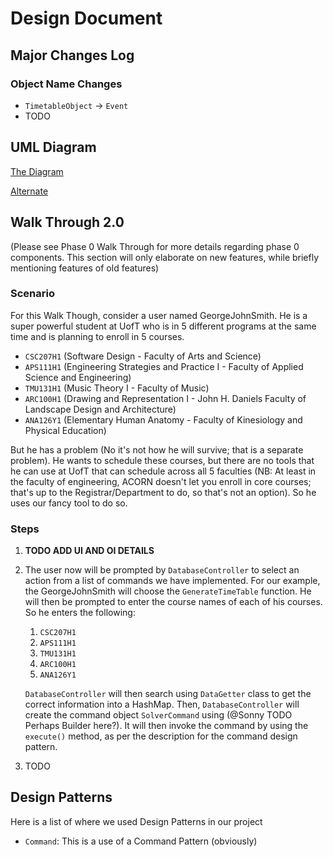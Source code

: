 # Design Document

## Major Changes Log
### Object Name Changes
* `TimetableObject` -> `Event`
* TODO

## UML Diagram
[The Diagram](https://docs.google.com/presentation/d/1Y4G68pZL0exLt_WOKD81JUoqP-viaEZpGGOaLyKMd6M/edit#slide=id.p)

[Alternate](https://docs.google.com/presentation/d/1WdHyNQxlsQ0VAOPu0ujWFXbWTQDfYz4l92REhfZY83A/edit?usp=sharing)

## Walk Through 2.0
(Please see Phase 0 Walk Through for more details regarding phase 0 
components. This section will only elaborate on new features, while briefly 
mentioning features of old features)

### Scenario
For this Walk Though, consider a user named GeorgeJohnSmith. He is a super 
powerful student at UofT who is in 5 different programs at the same time and 
is planning to enroll in 5 courses.
* `CSC207H1` (Software Design - Faculty of Arts and Science)
* `APS111H1` (Engineering Strategies and Practice I - Faculty of Applied 
  Science and Engineering)
* `TMU131H1` (Music Theory I - Faculty of Music)
* `ARC100H1` (Drawing and Representation I - John H. Daniels Faculty of 
  Landscape Design and Architecture)
* `ANA126Y1` (Elementary Human Anatomy - Faculty of Kinesiology and Physical 
  Education)

But he has a problem (No it's not how he will survive; that is a separate 
problem). He wants to schedule these courses, but there are no tools that he 
can use at UofT that can schedule across all 5 faculties (NB: At least in 
the faculty of engineering, ACORN doesn't let you enroll in core courses; 
that's up to the Registrar/Department to do, so that's not an option). So he 
uses our fancy tool to do so.

### Steps
1. **TODO ADD UI AND OI DETAILS**
2. The user now will be prompted by `DatabaseController` to select an action 
   from a list of commands we have implemented.
   For our example, the GeorgeJohnSmith will choose the `GenerateTimeTable` 
   function. He will then be prompted to enter the course names of each of 
   his courses. So he enters the following:
   1. `CSC207H1`
   2. `APS111H1`
   3. `TMU131H1`
   4. `ARC100H1`
   5. `ANA126Y1`  
   
   `DatabaseController` will then search using `DataGetter` class to get the 
   correct information into a HashMap. Then, `DatabaseController` will create 
   the command object `SolverCommand` using (@Sonny TODO Perhaps Builder 
   here?). It will then invoke the command by using the `execute()` method, 
   as per the description for the command design pattern.

3. TODO

## Design Patterns
Here is a list of where we used Design Patterns in our project
* `Command`: This is a use of a Command Pattern (obviously)



